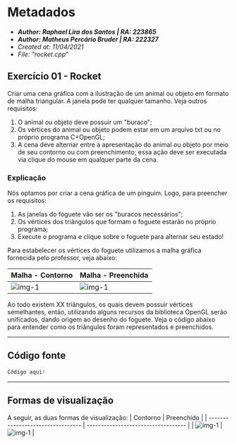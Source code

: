# Metadados
 * **_Author: Raphael Lira dos Santos | RA: 223865_**
 * **_Author: Matheus Percário Bruder | RA: 222327_**
 * *Created at: 11/04/2021*
 * *File: "rocket.cpp"*

 ## Exercício 01 - Rocket
  Criar uma cena gráfica com a ilustração de um animal ou objeto em formato de malha triangular. A janela pode ter qualquer tamanho. Veja outros requisitos:
  1. O animal ou objeto deve possuir um "buraco";
  2. Os vértices do animal ou objeto podem estar em um arquivo txt ou no próprio programa C+OpenGL;
  3. A cena deve alternar entre a apresentação do animal ou objeto por meio de seu contorno ou com preenchimento; essa ação deve ser executada via clique do mouse em qualquer parte da cena.

 ### Explicação
  Nós optamos por criar a cena gráfica de um pinguim. Logo, para preencher os requisitos:
  1. As janelas do foguete vão ser os "buracos necessários";
  2. Os vértices dos triângulos que formam o foguete estarão no próprio programa;
  3. Execute o programa e clique sobre o foguete para alternar seu estado!

  Para estabelecer os vértices do foguete utilizamos a malha gráfica fornecida pelo professor, veja abaixo:

 | Malha - Contorno                          | Malha - Preenchida                             |
 | ----------------------------------------- | ---------------------------------------------- |
 | ![img-1](assets/images/foguete-malha.png) | ![img-1](assets/images/foguete-preenchido.png) |
  
  Ao todo existem XX triângulos, os quais devem possuir vértices semelhantes, então, utilizando alguns recursos da biblioteca OpenGL serão unificados, dando origem ao desenho do foguete. Veja o código abaixo para entender como os triângulos foram representados e preenchidos.

 ---
 ## Código fonte
 ```C++
 Código aqui!
 ```

 ---
 ## Formas de visualização
 A seguir, as duas formas de visualização:
 | Contorno                          | Preenchido                          |
 | --------------------------------- | ----------------------------------- |
 | ![img-1](assets/img/contorno.png) | ![img-1](assets/img/preenchido.png) |
